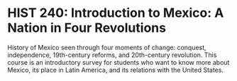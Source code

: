 # HIST 240: Introduction to Mexico: A Nation in Four Revolutions

History of Mexico seen through four moments of change: conquest, independence, 19th-century reforms, and 20th-century revolution. This course is an introductory survey for students who want to know more about Mexico, its place in Latin America, and its relations with the United States.